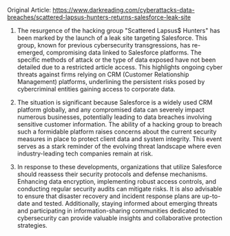 Original Article: https://www.darkreading.com/cyberattacks-data-breaches/scattered-lapsus-hunters-returns-salesforce-leak-site

1) The resurgence of the hacking group "Scattered Lapsus$ Hunters" has been marked by the launch of a leak site targeting Salesforce. This group, known for previous cybersecurity transgressions, has re-emerged, compromising data linked to Salesforce platforms. The specific methods of attack or the type of data exposed have not been detailed due to a restricted article access. This highlights ongoing cyber threats against firms relying on CRM (Customer Relationship Management) platforms, underlining the persistent risks posed by cybercriminal entities gaining access to corporate data.

2) The situation is significant because Salesforce is a widely used CRM platform globally, and any compromised data can severely impact numerous businesses, potentially leading to data breaches involving sensitive customer information. The ability of a hacking group to breach such a formidable platform raises concerns about the current security measures in place to protect client data and system integrity. This event serves as a stark reminder of the evolving threat landscape where even industry-leading tech companies remain at risk.

3) In response to these developments, organizations that utilize Salesforce should reassess their security protocols and defense mechanisms. Enhancing data encryption, implementing robust access controls, and conducting regular security audits can mitigate risks. It is also advisable to ensure that disaster recovery and incident response plans are up-to-date and tested. Additionally, staying informed about emerging threats and participating in information-sharing communities dedicated to cybersecurity can provide valuable insights and collaborative protection strategies.